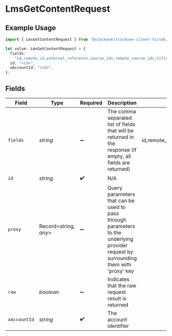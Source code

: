 # LmsGetContentRequest

## Example Usage

```typescript
import { LmsGetContentRequest } from "@stackone/stackone-client-ts/sdk/models/operations";

let value: LmsGetContentRequest = {
  fields:
    "id,remote_id,external_reference,course_ids,remote_course_ids,title,description,languages,content_url,content_type,cover_url,active,duration,categories,order",
  id: "<id>",
  xAccountId: "<id>",
};
```

## Fields

| Field                                                                                                                                                        | Type                                                                                                                                                         | Required                                                                                                                                                     | Description                                                                                                                                                  | Example                                                                                                                                                      |
| ------------------------------------------------------------------------------------------------------------------------------------------------------------ | ------------------------------------------------------------------------------------------------------------------------------------------------------------ | ------------------------------------------------------------------------------------------------------------------------------------------------------------ | ------------------------------------------------------------------------------------------------------------------------------------------------------------ | ------------------------------------------------------------------------------------------------------------------------------------------------------------ |
| `fields`                                                                                                                                                     | *string*                                                                                                                                                     | :heavy_minus_sign:                                                                                                                                           | The comma separated list of fields that will be returned in the response (if empty, all fields are returned)                                                 | id,remote_id,external_reference,course_ids,remote_course_ids,title,description,languages,content_url,content_type,cover_url,active,duration,categories,order |
| `id`                                                                                                                                                         | *string*                                                                                                                                                     | :heavy_check_mark:                                                                                                                                           | N/A                                                                                                                                                          |                                                                                                                                                              |
| `proxy`                                                                                                                                                      | Record<string, *any*>                                                                                                                                        | :heavy_minus_sign:                                                                                                                                           | Query parameters that can be used to pass through parameters to the underlying provider request by surrounding them with 'proxy' key                         |                                                                                                                                                              |
| `raw`                                                                                                                                                        | *boolean*                                                                                                                                                    | :heavy_minus_sign:                                                                                                                                           | Indicates that the raw request result is returned                                                                                                            |                                                                                                                                                              |
| `xAccountId`                                                                                                                                                 | *string*                                                                                                                                                     | :heavy_check_mark:                                                                                                                                           | The account identifier                                                                                                                                       |                                                                                                                                                              |